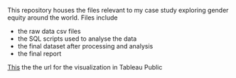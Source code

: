 This repository houses the files relevant to my case study exploring gender equity around the world. Files include 
- the raw data csv files
- the SQL scripts used to analyse the data
- the final dataset after processing and analysis
- the final report

[This](https://public.tableau.com/views/GenderEquity_16998690830140/Dashboard1?:language=en-US&:display_count=n&:origin=viz_share_link) the the url for the visualization in Tableau Public
